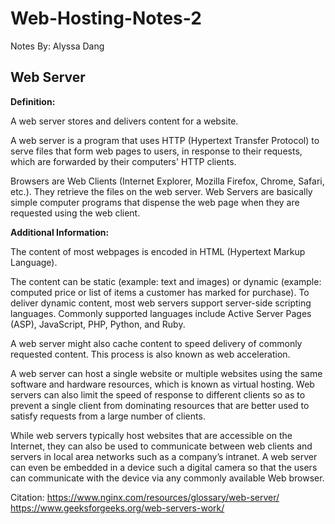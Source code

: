 # Web-Hosting-Notes-2

Notes By: Alyssa Dang

## Web Server

**Definition:** 

A web server stores and delivers content for a website.

A web server is a program that uses HTTP (Hypertext Transfer Protocol) to serve files that form web pages to users, in response to their requests, which are forwarded by their computers' HTTP clients.

Browsers are Web Clients (Internet Explorer, Mozilla Firefox, Chrome, Safari, etc.). They retrieve the files on the web server. Web Servers are basically simple computer programs that dispense the web page when they are requested using the web client.

**Additional Information:**

The content of most webpages is encoded in HTML (Hypertext Markup Language).

The content can be static (example: text and images) or dynamic (example: computed price or list of items a customer has marked for purchase). To deliver dynamic content, most web servers support server-side scripting languages. Commonly supported languages include Active Server Pages (ASP), JavaScript, PHP, Python, and Ruby.

A web server might also cache content to speed delivery of commonly requested content. This process is also known as web acceleration.

A web server can host a single website or multiple websites using the same software and hardware resources, which is known as virtual hosting. Web servers can also limit the speed of response to different clients so as to prevent a single client from dominating resources that are better used to satisfy requests from a large number of clients.

While web servers typically host websites that are accessible on the Internet, they can also be used to communicate between web clients and servers in local area networks such as a company’s intranet. A web server can even be embedded in a device such a digital camera so that the users can communicate with the device via any commonly available Web browser.




Citation:
https://www.nginx.com/resources/glossary/web-server/
https://www.geeksforgeeks.org/web-servers-work/
